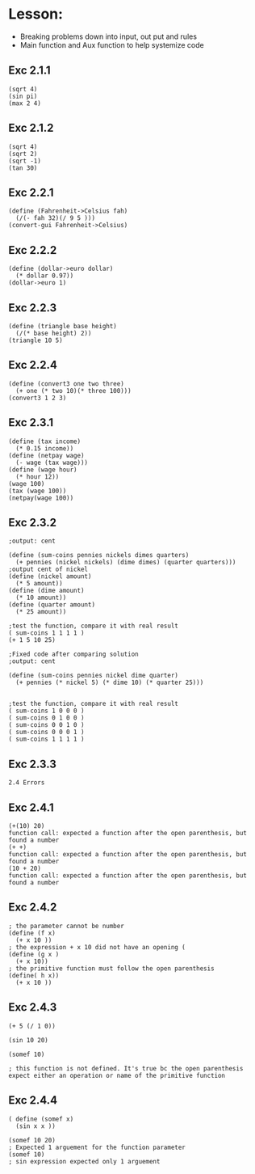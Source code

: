 # Lesson:
- Breaking problems down into input, out put and rules
- Main function and Aux function to help systemize code
  
## Exc 2.1.1
```
(sqrt 4)
(sin pi)
(max 2 4)
```
## Exc 2.1.2
```
(sqrt 4)
(sqrt 2)
(sqrt -1)
(tan 30)
```

## Exc 2.2.1
```
(define (Fahrenheit->Celsius fah)
  (/(- fah 32)(/ 9 5 )))
(convert-gui Fahrenheit->Celsius)
```
## Exc 2.2.2
```
(define (dollar->euro dollar)
  (* dollar 0.97))
(dollar->euro 1)
```
## Exc 2.2.3
```
(define (triangle base height)
  (/(* base height) 2))
(triangle 10 5)
```
## Exc 2.2.4
```
(define (convert3 one two three)
  (+ one (* two 10)(* three 100)))
(convert3 1 2 3)
```
## Exc 2.3.1
```
(define (tax income)
  (* 0.15 income))
(define (netpay wage)
  (- wage (tax wage)))
(define (wage hour)
  (* hour 12))
(wage 100)
(tax (wage 100))
(netpay(wage 100))
```
## Exc 2.3.2
```
;output: cent

(define (sum-coins pennies nickels dimes quarters)
  (+ pennies (nickel nickels) (dime dimes) (quarter quarters)))
;output cent of nickel
(define (nickel amount)
  (* 5 amount))
(define (dime amount)
  (* 10 amount))
(define (quarter amount)
  (* 25 amount))

;test the function, compare it with real result
( sum-coins 1 1 1 1 )
(+ 1 5 10 25)

;Fixed code after comparing solution
;output: cent

(define (sum-coins pennies nickel dime quarter)
  (+ pennies (* nickel 5) (* dime 10) (* quarter 25)))


;test the function, compare it with real result
( sum-coins 1 0 0 0 )
( sum-coins 0 1 0 0 )
( sum-coins 0 0 1 0 )
( sum-coins 0 0 0 1 )
( sum-coins 1 1 1 1 )
```
## Exc 2.3.3
```
2.4 Errors
```
## Exc 2.4.1
```
(+(10) 20)
function call: expected a function after the open parenthesis, but found a number
(+ +)
function call: expected a function after the open parenthesis, but found a number
(10 + 20)
function call: expected a function after the open parenthesis, but found a number
```
## Exc 2.4.2
```
; the parameter cannot be number
(define (f x)
  (+ x 10 ))
; the expression + x 10 did not have an opening (
(define (g x )
  (+ x 10))
; the primitive function must follow the open parenthesis
(define( h x))
  (+ x 10 ))
```
## Exc 2.4.3
```
(+ 5 (/ 1 0))

(sin 10 20)

(somef 10)

; this function is not defined. It's true bc the open parenthesis expect either an operation or name of the primitive function
```
## Exc 2.4.4
```
( define (somef x)
  (sin x x ))

(somef 10 20)
; Expected 1 arguement for the function parameter
(somef 10)
; sin expression expected only 1 arguement

```
